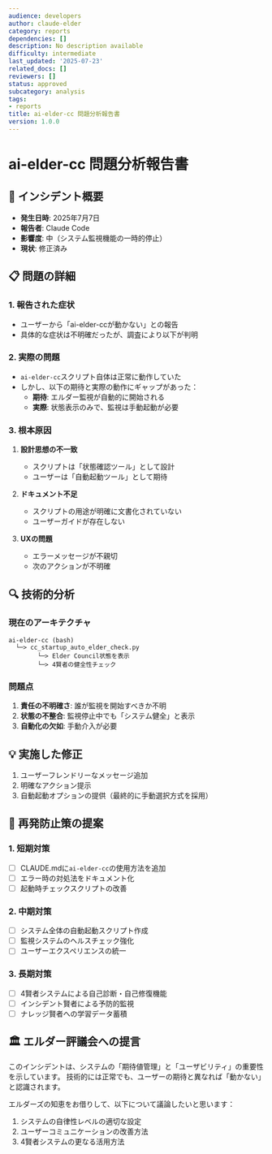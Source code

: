 ```yaml
---
audience: developers
author: claude-elder
category: reports
dependencies: []
description: No description available
difficulty: intermediate
last_updated: '2025-07-23'
related_docs: []
reviewers: []
status: approved
subcategory: analysis
tags:
- reports
title: ai-elder-cc 問題分析報告書
version: 1.0.0
---
```


# ai-elder-cc 問題分析報告書

## 🚨 インシデント概要
- **発生日時**: 2025年7月7日
- **報告者**: Claude Code
- **影響度**: 中（システム監視機能の一時的停止）
- **現状**: 修正済み

## 📋 問題の詳細

### 1. 報告された症状
- ユーザーから「ai-elder-ccが動かない」との報告
- 具体的な症状は不明確だったが、調査により以下が判明

### 2. 実際の問題
- `ai-elder-cc`スクリプト自体は正常に動作していた
- しかし、以下の期待と実際の動作にギャップがあった：
  - **期待**: エルダー監視が自動的に開始される
  - **実際**: 状態表示のみで、監視は手動起動が必要

### 3. 根本原因
1. **設計思想の不一致**
   - スクリプトは「状態確認ツール」として設計
   - ユーザーは「自動起動ツール」として期待

2. **ドキュメント不足**
   - スクリプトの用途が明確に文書化されていない
   - ユーザーガイドが存在しない

3. **UXの問題**
   - エラーメッセージが不親切
   - 次のアクションが不明確

## 🔍 技術的分析

### 現在のアーキテクチャ
```
ai-elder-cc (bash)
  └─> cc_startup_auto_elder_check.py
        └─> Elder Council状態を表示
        └─> 4賢者の健全性チェック
```

### 問題点
1. **責任の不明確さ**: 誰が監視を開始すべきか不明
2. **状態の不整合**: 監視停止中でも「システム健全」と表示
3. **自動化の欠如**: 手動介入が必要

## 💡 実施した修正
1. ユーザーフレンドリーなメッセージ追加
2. 明確なアクション提示
3. 自動起動オプションの提供（最終的に手動選択方式を採用）

## 🎯 再発防止策の提案

### 1. 短期対策
- [ ] CLAUDE.mdに`ai-elder-cc`の使用方法を追加
- [ ] エラー時の対処法をドキュメント化
- [ ] 起動時チェックスクリプトの改善

### 2. 中期対策
- [ ] システム全体の自動起動スクリプト作成
- [ ] 監視システムのヘルスチェック強化
- [ ] ユーザーエクスペリエンスの統一

### 3. 長期対策
- [ ] 4賢者システムによる自己診断・自己修復機能
- [ ] インシデント賢者による予防的監視
- [ ] ナレッジ賢者への学習データ蓄積

## 🏛️ エルダー評議会への提言
このインシデントは、システムの「期待値管理」と「ユーザビリティ」の重要性を示しています。
技術的には正常でも、ユーザーの期待と異なれば「動かない」と認識されます。

エルダーズの知恵をお借りして、以下について議論したいと思います：
1. システムの自律性レベルの適切な設定
2. ユーザーコミュニケーションの改善方法
3. 4賢者システムの更なる活用方法
